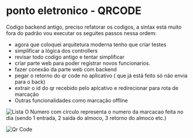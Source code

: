 # ponto eletronico - QRCODE

Codigo backend antigo, preciso refatorar os codigos, a sintax está muito fora do padrão
vou executar os seguites passos nessa ordem:
- agora que coloquei arquitetura moderna tenho que criar testes
- simplificar a lógica dos controllers
- revisar todo codigo antigo e tentar simplificar
- criar parte web para poder registrar novos funcionarios.
- fazer conexão da parte web com backend
- pegar o retorno do qr code no aplicativo ( que já está feito só não envia para o back)
- extrair o id do qr recebido pelo aplcativo e redirecionar para rota de marcação
- Outras funcionalidades como marcação offline

![Lista](https://github.com/kalavh/pontoeletronico/blob/master/Screenshots/lista.jpeg)
O Numero com circulo representa o numero da marcacao feita no dia (sendo 1 entrada, 2 saida do almoco, 3 retorno do almoco etc.)

![Qr Code](https://github.com/kalavh/pontoeletronico/blob/master/Screenshots/qrcode.jpeg)